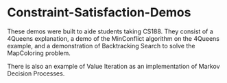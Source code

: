 Constraint-Satisfaction-Demos
=============================
These demos were built to aide students taking CS188.  They consist of a 4Queens explanation, a demo of the MinConflict algorithm on the 4Queens example, and a demonstration of Backtracking Search to solve the MapColoring problem.

There is also an example of Value Iteration as an implementation of Markov Decision Processes.
